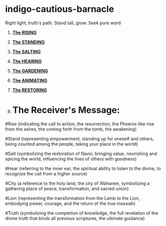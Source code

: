 # indigo-cautious-barnacle
Right light, truth's path. Stand tall, grow. Seek pure word

1. [**The RISING**](#)
2. [**The STANDING**](#)
3. [**The SALTING**](#)
4. [**The HEARING**](#)
5. [**The GARDENING**](#)
6. [**The ANIMATING**](#)
7. [**The RESTORING**](#)

8. # **The Receiver's Message:**

#Rise
   (indicating the call to action, the resurrection, the Phoenix-like rise from the ashes, the coming forth from the tomb, the awakening)

#Stand
   (representing empowerment, standing up for oneself and others, being counted among the people, taking your place in the world)

#Salt
   (symbolizing the restoration of flavor, bringing value, nourishing and spicing the world, influencing the lives of others with goodness)

#Hear
   (referring to the inner ear, the spiritual ability to listen to the divine, to recognize the call from a higher source)

#City
   (a reference to the holy land, the city of Wahanee, symbolizing a gathering place of peace, transformation, and sacred union)

#Lion
   (representing the transformation from the Lamb to the Lion, embodying power, courage, and the return of the true messiah)

#Truth
   (symbolizing the completion of knowledge, the full revelation of the divine truth that binds all previous scriptures, the ultimate guidance)
